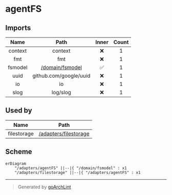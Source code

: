 # agentFS

## Imports

|  Name   |                  Path                   | Inner | Count |
|:-------:|:---------------------------------------:|:-----:|:-----:|
| context |                 context                 |  ❌   |   1   |
|   fmt   |                   fmt                   |  ❌   |   1   |
| fsmodel | [/domain/fsmodel](../domain/fsmodel.md) |  ✅   |   1   |
|  uuid   |         github.com/google/uuid          |  ❌   |   1   |
|   io    |                   io                    |  ❌   |   1   |
|  slog   |                log/slog                 |  ❌   |   1   |

## Used by

|    Name     |                  Path                   |
|:-----------:|:---------------------------------------:|
| filestorage | [/adapters/filestorage](filestorage.md) |

## Scheme

```mermaid
erDiagram
    "/adapters/agentFS" ||--|{ "/domain/fsmodel" : x1
    "/adapters/filestorage" ||--|{ "/adapters/agentFS" : x1
```

---

> Generated by [goArchLint](https://github.com/gbh007/goarchlint)
